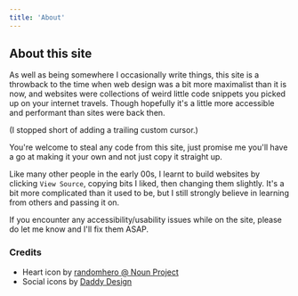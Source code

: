 ```yaml
---
title: 'About'
---
```


## About this site

As well as being somewhere I occasionally write things, this site is a throwback to the time when web design was a bit more maximalist than it is now, and websites were collections of weird little code snippets you picked up on your internet travels. Though hopefully it's a little more accessible and performant than sites were back then.

(I stopped short of adding a trailing custom cursor.)

You're welcome to steal any code from this site, just promise me you'll have a go at making it your own and not just copy it straight up.

Like many other people in the early 00s, I learnt to build websites by clicking `View Source`, copying bits I liked, then changing them slightly. It's a bit more complicated than it used to be, but I still strongly believe in learning from others and passing it on.

If you encounter any accessibility/usability issues while on the site, please do let me know and I'll fix them ASAP.

### Credits

- Heart icon by [randomhero @ Noun Project](https://thenounproject.com/rahedesigns/collection/heart-pixel-rating/)
- Social icons by [Daddy Design](https://www.daddydesign.com/wordpress/8-bit-vector-social-icon-pack/)
